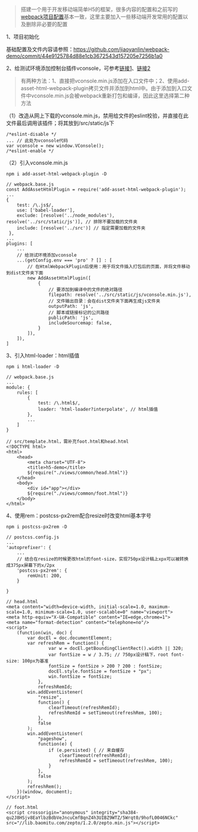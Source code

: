 > 搭建一个用于开发移动端简单H5的框架，很多内容的配置和之前写的[webpack项目配置](https://github.com/jiaoyanlin/webpack-demo)基本一致，这里主要加入一些移动端开发常用的配置以及删除非必要的配置


1、项目初始化

基础配置及文件内容请参照：https://github.com/jiaoyanlin/webpack-demo/commit/44e9125784d88e1cb3672543d157205e7256b1a0

2、给测试环境添加控制台插件vconsole，可参考[链接1](https://github.com/jiaoyanlin/webpack-demo/commit/7bded0876594f4dc8082aefb0e27f921566f8cca)、[链接2](https://github.com/jiaoyanlin/webpack-demo/commit/fdcef9e7a0abdfa7ad3429b57362035686198fea)

> 有两种方法：1、直接把vconsole.min.js添加在入口文件中；2、使用add-asset-html-webpack-plugin拷贝文件并添加到html中。由于添加到入口文件中vconsole.min.js会被webpack重新打包和编译，因此这里选择第二种方法

（1）改造从网上下载的vconsole.min.js，禁用给文件的eslint校验，并直接在此文件最后调用该插件；将其放到/src/static/js下

```
/*eslint-disable */
... // 此处为vconsole代码
var vconsole = new window.VConsole();
/*eslint-enable */
```

（2）引入vconsole.min.js

```
npm i add-asset-html-webpack-plugin -D
```

```
// webpack.base.js
const AddAssetHtmlPlugin = require('add-asset-html-webpack-plugin');
...
{
    test: /\.js$/,
    use: ['babel-loader'],
    exclude: [resolve('../node_modules'), resolve('../src/static/js')], // 排除不要加载的文件夹
    include: [resolve('../src')] // 指定需要加载的文件夹
 },
...
plugins: [
    ...
    // 给测试环境添加vconsole
    ...(getConfig.env === 'pro' ? [] : [
        // 在HtmlWebpackPlugin后使用：用于将文件插入打包后的页面，并将文件移动到dist文件夹下面
        new AddAssetHtmlPlugin([
            {
                // 要添加到编译中的文件的绝对路径
                filepath: resolve('../src/static/js/vconsole.min.js'),
                // 文件输出目录：会在dist文件夹下面再生成js文件夹
                outputPath: 'js',
                // 脚本或链接标记的公共路径
                publicPath: 'js',
                includeSourcemap: false,
            }
        ]),
    ]),
]
```

3、引入html-loader：html插值

```
npm i html-loader -D
```

```
// webpack.base.js
...
module: {
    rules: [
        {
            test: /\.html$/,
            loader: 'html-loader?interpolate', // html插值
        },
        ...
    ]
}
```

```
// src/template.html，需补充foot.html和head.html
<!DOCTYPE html>
<html>
    <head>
        <meta charset="UTF-8">
        <title>h5-demo</title>
        ${require("./views/common/head.html")}
    </head>
    <body>
        <div id="app"></div>
        ${require("./views/common/foot.html")}
    </body>
</html>
```

4、使用rem：postcss-px2rem配合resize时改变html基本字号

```
npm i postcss-px2rem -D
```

```
// postcss.config.js
...
'autoprefixer': {
    ...
    // 结合在resize的时候更改html的font-size，实现750px设计稿上xpx可以被转换成375px屏幕下的x/2px
    'postcss-px2rem': {
        remUnit: 200,
    }

}
```

```
// head.html
<meta content="width=device-width, initial-scale=1.0, maximum-scale=1.0, minimum-scale=1.0, user-scalable=0" name="viewport">
<meta http-equiv="X-UA-Compatible" content="IE=edge,chrome=1">
<meta name="format-detection" content="telephone=no"/>
<script>
	(function(win, doc) {
		var docEl = doc.documentElement;
		var refreshRem = function() {
				var w = docEl.getBoundingClientRect().width || 320;
				var fontSize = w / 3.75; // 750px设计稿下，root font-size: 100px为基准
				fontSize = fontSize > 200 ? 200 : fontSize;
				docEl.style.fontSize = fontSize + "px";
				win.fontSize = fontSize;
			},
			refreshRemId;
		win.addEventListener(
			"resize",
			function() {
				clearTimeout(refreshRemId);
				refreshRemId = setTimeout(refreshRem, 100);
			},
			false
		);
		win.addEventListener(
			"pageshow",
			function(e) {
				if (e.persisted) { // 来自缓存
					clearTimeout(refreshRemId);
					refreshRemId = setTimeout(refreshRem, 100);
				}
			},
			false
		);
		refreshRem();
	})(window, document);
</script>
```

```
// foot.html
<script crossorigin="anonymous" integrity="sha384-qu2J8HSjv8EaYlbzBdbVeJncuCmfBqnZ4h3UIBZ9WTZ/5Wrqt0/9hofL0046NCkc" src="//lib.baomitu.com/zepto/1.2.0/zepto.min.js"></script>
```
